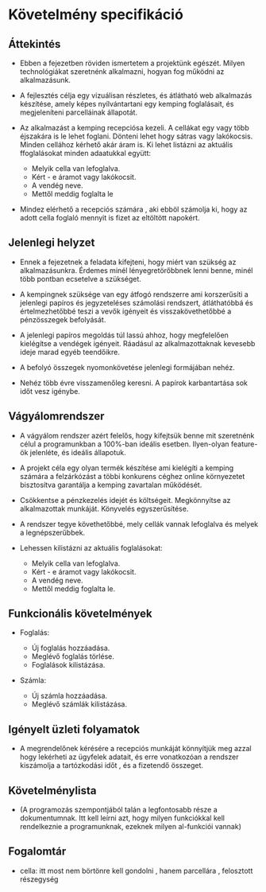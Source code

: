 # Követelmény specifikáció

## Áttekintés
- Ebben a fejezetben röviden ismertetem a projektünk egészét. Milyen
  technológiákat szeretnénk alkalmazni, hogyan fog működni az alkalmazásunk.

- A fejlesztés célja egy vizuálisan részletes, és átlátható
  web alkalmazás készítése, amely képes nyílvántartani egy kemping
  foglalásait, és megjeleníteni parcelláinak állapotát.
  
- Az alkalmazást a kemping recepciósa kezeli.
  A cellákat egy vagy több éjszakára is le lehet foglani.
  Dönteni lehet hogy sátras vagy lakókocsis.
  Minden cellához kérhető akár áram is.
  Ki lehet listázni az aktuális ffoglalásokat minden adaatukkal együtt:
    - Melyik cella van lefoglalva.
    - Kért - e áramot vagy lakókocsit.
    - A vendég neve.
    - Mettől meddig foglalta le

- Mindez elérhető a recepciós számára , aki ebböl számolja ki,
  hogy az adott cella foglaló mennyit is fizet az eltöltött napokért.
  
## Jelenlegi helyzet

- Ennek a fejezetnek a feladata kifejteni, hogy miért van
  szükség az alkalmazásunkra. Érdemes minél lényegretörőbbnek
  lenni benne, minél több pontban ecsetelve a szükséget.

- A kempingnek szüksége van egy átfogó rendszerre ami korszerűsíti a jelenlegi
  papíros és jegyzeteléses számolási rendszert, átláthatóbbá és értelmezhetőbbé teszi
  a vevők igényeit és visszakövethetőbbé a pénzösszegek befolyását.
  
- A jelenlegi papíros megoldás túl lassú ahhoz, hogy megfelelően kielégítse a vendégek igényeit.
  Ráadásul az alkalmazottaknak kevesebb ideje marad egyéb teendőikre.
  
- A befolyó összegek nyomonkövetése jelenlegi formájában nehéz.

- Nehéz több évre visszamenőleg keresni.
  A papírok karbantartása sok időt vesz igénybe.

## Vágyálomrendszer

- A vágyálom rendszer azért felelős, hogy kifejtsük benne mit szeretnénk
  célul a programunkban a 100%-ban ideális esetben. Ilyen-olyan
  feature-ök jelenléte, és ideális állapotuk.

- A projekt céla egy olyan termék készítése ami kielégíti a kemping számára a felzárkózást
  a többi konkurens céghez online környezetet bisztosítva garantálja a kemping zavartalan
  működését.
  
- Csökkentse a pénzkezelés idejét és költségeit.
  Megkönnyítse az alkalmazottak munkáját.
  Könyvelés egyszerűsítése.
  
- A rendszer tegye követhetőbbé, mely cellák vannak lefoglalva és melyek a legnépszerűbbek.

- Lehessen kilistázni az aktuális foglalásokat:
  - Melyik cella van lefoglalva.
  - Kért - e áramot vagy lakókocsit.
  - A vendég neve.
  - Mettől meddig foglalta le.

## Funkcionális követelmények

- Foglalás:
  - Új foglalás hozzáadása.
  - Meglévő foglalás törlése.
  - Foglalások kilistázása.

- Számla:
  - Új számla hozzáadása.
  - Meglévő számlák kilistázása.

## Igényelt üzleti folyamatok

- A megrendelőnek kérésére a recepciós munkáját könnyítjük meg azzal hogy lekérheti az
ügyfelek adatait, és erre vonatkozóan a rendszer kiszámolja a tartózkodási időt , és a 
fizetendő összeget.

## Követelménylista

- (A programozás szempontjából talán a legfontosabb része a
   dokumentumnak. Itt kell leírni azt, hogy milyen funkciókkal kell
   rendelkeznie a programunknak, ezeknek milyen al-funkciói vannak)
   
## Fogalomtár

- cella: itt most nem börtönre kell gondolni , hanem parcellára , felosztott részegység

  
